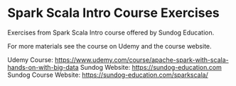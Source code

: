 # Spark Scala Intro Course Exercises

Exercises from Spark Scala Intro course offered by Sundog Education.

For more materials see the course on Udemy and the course website.

Udemy Course: https://www.udemy.com/course/apache-spark-with-scala-hands-on-with-big-data
Sundog Website: https://sundog-education.com
Sundog Course Website: https://sundog-education.com/sparkscala/